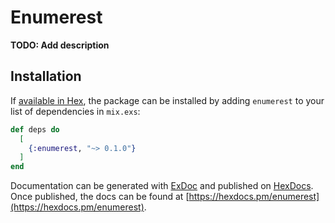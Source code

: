 # Enumerest

**TODO: Add description**

## Installation

If [available in Hex](https://hex.pm/docs/publish), the package can be installed
by adding `enumerest` to your list of dependencies in `mix.exs`:

```elixir
def deps do
  [
    {:enumerest, "~> 0.1.0"}
  ]
end
```

Documentation can be generated with [ExDoc](https://github.com/elixir-lang/ex_doc)
and published on [HexDocs](https://hexdocs.pm). Once published, the docs can
be found at [https://hexdocs.pm/enumerest](https://hexdocs.pm/enumerest).

